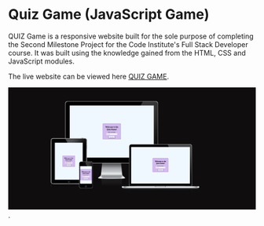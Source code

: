# Quiz Game (JavaScript Game)

QUIZ Game is a responsive website built for the sole purpose of completing the Second Milestone Project for the Code Institute's Full Stack Developer course. It was built using the knowledge gained from the HTML, CSS and JavaScript modules.

The live website can be viewed here [QUIZ GAME](https://bogdanmaria.github.io/Quiz-pp2/).

![Amiresponsive image of Quiz Game](readme-folder/Main.png).